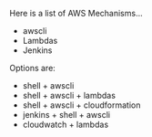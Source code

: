 
Here is a list of AWS Mechanisms...

- awscli
- Lambdas
- Jenkins

Options are:
- shell + awscli
- shell + awscli + lambdas
- shell + awscli + cloudformation
- jenkins + shell + awscli
- cloudwatch + lambdas





